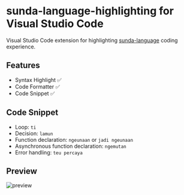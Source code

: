 # sunda-language-highlighting for Visual Studio Code

Visual Studio Code extension for highlighting [sunda-language](https://github.com/aldiipratama/sunda-language) coding experience.

## Features

- Syntax Highlight ✅
- Code Formatter ✅
- Code Snippet ✅

## Code Snippet

- Loop: `ti`
- Decision: `lamun`
- Function declaration: `ngeunaan` or `jadi ngeunaan`
- Asynchronous function declaration: `ngemutan`
- Error handling: `teu percaya`

## Preview

![preview](https://github.com/aldiipratama/vscode-sunda-language-highlighting/blob/main/icon/preview.gif)
